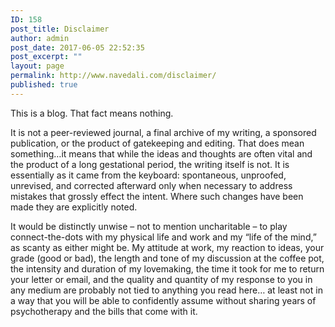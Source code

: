 ```yaml
---
ID: 158
post_title: Disclaimer
author: admin
post_date: 2017-06-05 22:52:35
post_excerpt: ""
layout: page
permalink: http://www.navedali.com/disclaimer/
published: true
---
```

This is a blog. That fact means nothing.

It is not a peer-reviewed journal, a final archive of my writing, a sponsored publication, or the product of gatekeeping and editing. That does mean something…it means that while the ideas and thoughts are often vital and the product of a long gestational period, the writing itself is not. It is essentially as it came from the keyboard: spontaneous, unproofed, unrevised, and corrected afterward only when necessary to address mistakes that grossly effect the intent. Where such changes have been made they are explicitly noted.

It would be distinctly unwise – not to mention uncharitable – to play connect-the-dots with my physical life and work and my “life of the mind,” as scanty as either might be. My attitude at work, my reaction to ideas, your grade (good or bad), the length and tone of my discussion at the coffee pot, the intensity and duration of my lovemaking, the time it took for me to return your letter or email, and the quality and quantity of my response to you in any medium are probably not tied to anything you read here… at least not in a way that you will be able to confidently assume without sharing years of psychotherapy and the bills that come with it.